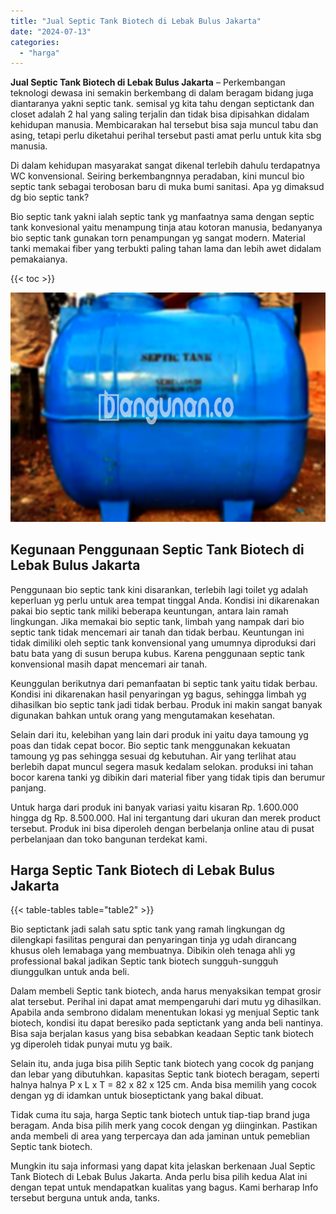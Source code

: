 ```yaml
---
title: "Jual Septic Tank Biotech di Lebak Bulus Jakarta"
date: "2024-07-13"
categories: 
  - "harga"
---
```


**Jual Septic Tank Biotech di Lebak Bulus Jakarta** – Perkembangan teknologi dewasa ini semakin berkembang di dalam beragam bidang juga diantaranya yakni septic tank. semisal yg kita tahu dengan septictank dan closet adalah 2 hal yang saling terjalin dan tidak bisa dipisahkan didalam kehidupan manusia. Membicarakan hal tersebut bisa saja muncul tabu dan asing, tetapi perlu diketahui perihal tersebut pasti amat perlu untuk kita sbg manusia.

Di dalam kehidupan masyarakat sangat dikenal terlebih dahulu terdapatnya WC konvensional. Seiring berkembangnnya peradaban, kini muncul bio septic tank sebagai terobosan baru di muka bumi sanitasi. Apa yg dimaksud dg bio septic tank?

Bio septic tank yakni ialah septic tank yg manfaatnya sama dengan septic tank konvesional yaitu menampung tinja atau kotoran manusia, bedanyanya bio septic tank gunakan torn penampungan yg sangat modern. Material tanki memakai fiber yang terbukti paling tahan lama dan lebih awet didalam pemakaianya.

{{< toc >}}

![Jual Septic Tank Biotech di Lebak Bulus Jakarta](/images/jual-bio-septictank-44.png)

## Kegunaan Penggunaan Septic Tank Biotech di Lebak Bulus Jakarta

Penggunaan bio septic tank kini disarankan, terlebih lagi toilet yg adalah keperluan yg perlu untuk area tempat tinggal Anda. Kondisi ini dikarenakan pakai bio septic tank miliki beberapa keuntungan, antara lain ramah lingkungan. Jika memakai bio septic tank, limbah yang nampak dari bio septic tank tidak mencemari air tanah dan tidak berbau. Keuntungan ini tidak dimiliki oleh septic tank konvensional yang umumnya diproduksi dari batu bata yang di susun berupa kubus. Karena penggunaan septic tank konvensional masih dapat mencemari air tanah.

Keunggulan berikutnya dari pemanfaatan bi septic tank yaitu tidak berbau. Kondisi ini dikarenakan hasil penyaringan yg bagus, sehingga limbah yg dihasilkan bio septic tank jadi tidak berbau. Produk ini makin sangat banyak digunakan bahkan untuk orang yang mengutamakan kesehatan.

Selain dari itu, kelebihan yang lain dari produk ini yaitu daya tamoung yg poas dan tidak cepat bocor. Bio septic tank menggunakan kekuatan tamoung yg pas sehingga sesuai dg kebutuhan. Air yang terlihat atau berlebih dapat muncul segera masuk kedalam selokan. produksi ini tahan bocor karena tanki yg dibikin dari material fiber yang tidak tipis dan berumur panjang.

Untuk harga dari produk ini banyak variasi yaitu kisaran Rp. 1.600.000 hingga dg Rp. 8.500.000. Hal ini tergantung dari ukuran dan merek product tersebut. Produk ini bisa diperoleh dengan berbelanja online atau di pusat perbelanjaan dan toko bangunan terdekat kami.

## Harga Septic Tank Biotech di Lebak Bulus Jakarta

{{< table-tables table="table2" >}}

Bio septictank jadi salah satu sptic tank yang ramah lingkungan dg dilengkapi fasilitas pengurai dan penyaringan tinja yg udah dirancang khusus oleh lemabaga yang membuatnya. Dibikin oleh tenaga ahli yg professional bakal jadikan Septic tank biotech sungguh-sungguh diunggulkan untuk anda beli.

Dalam membeli Septic tank biotech, anda harus menyaksikan tempat grosir alat tersebut. Perihal ini dapat amat mempengaruhi dari mutu yg dihasilkan. Apabila anda sembrono didalam menentukan lokasi yg menjual Septic tank biotech, kondisi itu dapat beresiko pada septictank yang anda beli nantinya. Bisa saja berjalan kasus yang bisa sebabkan keadaan Septic tank biotech yg diperoleh tidak punyai mutu yg baik.

Selain itu, anda juga bisa pilih Septic tank biotech yang cocok dg panjang dan lebar yang dibutuhkan. kapasitas Septic tank biotech beragam, seperti halnya halnya P x L x T = 82 x 82 x 125 cm. Anda bisa memilih yang cocok dengan yg di idamkan untuk bioseptictank yang bakal dibuat.

Tidak cuma itu saja, harga Septic tank biotech untuk tiap-tiap brand juga beragam. Anda bisa pilih merk yang cocok dengan yg diinginkan. Pastikan anda membeli di area yang terpercaya dan ada jaminan untuk pemeblian Septic tank biotech.

Mungkin itu saja informasi yang dapat kita jelaskan berkenaan Jual Septic Tank Biotech di Lebak Bulus Jakarta. Anda perlu bisa pilih kedua Alat ini dengan tepat untuk mendapatkan kualitas yang bagus. Kami berharap Info tersebut berguna untuk anda, tanks.
